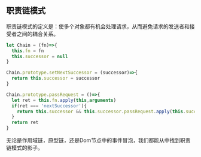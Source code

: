 ## 职责链模式

职责链模式的定义是：使多个对象都有机会处理请求，从而避免请求的发送者和接受者之间的耦合关系。

```js
let Chain = (fn)=>{
  this.fn = fn
  this.successor = null
}

Chain.prototype.setNextSuccessor = (successor)=>{
  return this.successor = successor
}

Chain.prototype.passRequest = ()=>{
  let ret = this.fn.apply(this,arguments)
  if(ret === 'nextSuccessor'){
    return this.successor && this.successor.passRequest.apply(this.successor,arguments)
  }
  return ret
}
```

无论是作用域链，原型链，还是Dom节点中的事件冒泡，我们都能从中找到职责链模式的影子。
